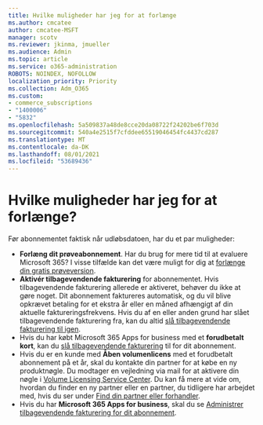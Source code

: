 ```yaml
---
title: Hvilke muligheder har jeg for at forlænge
ms.author: cmcatee
author: cmcatee-MSFT
manager: scotv
ms.reviewer: jkinma, jmueller
ms.audience: Admin
ms.topic: article
ms.service: o365-administration
ROBOTS: NOINDEX, NOFOLLOW
localization_priority: Priority
ms.collection: Adm_O365
ms.custom:
- commerce_subscriptions
- "1400006"
- "5832"
ms.openlocfilehash: 5a509837a48de8cce20da08722f24202be6f703d
ms.sourcegitcommit: 540a4e2515f7cfddee65519046454fc4437cd287
ms.translationtype: MT
ms.contentlocale: da-DK
ms.lasthandoff: 08/01/2021
ms.locfileid: "53689436"
---
```

# <a name="what-are-my-options-to-extend"></a>Hvilke muligheder har jeg for at forlænge?

Før abonnementet faktisk når udløbsdatoen, har du et par muligheder:

- **Forlæng dit prøveabonnement**.  Har du brug for mere tid til at evaluere Microsoft 365? I visse tilfælde kan det være muligt for dig at [forlænge din gratis prøveversion](https://docs.microsoft.com/microsoft-365/commerce/extend-your-trial).  
- **Aktivér tilbagevendende fakturering** for abonnementet. Hvis tilbagevendende fakturering allerede er aktiveret, behøver du ikke at gøre noget. Dit abonnement faktureres automatisk, og du vil blive opkrævet betaling for et ekstra år eller en måned afhængigt af din aktuelle faktureringsfrekvens. Hvis du af en eller anden grund har slået tilbagevendende fakturering fra, kan du altid [slå tilbagevendende fakturering til igen](https://docs.microsoft.com/microsoft-365/commerce/subscriptions/renew-your-subscription).
- Hvis du har købt Microsoft 365 Apps for business med et **forudbetalt kort**, kan du [slå tilbagevendende fakturering](https://docs.microsoft.com/microsoft-365/commerce/subscriptions/renew-your-subscription) til for dit abonnement.
- Hvis du er en kunde med **Åben volumenlicens** med et forudbetalt abonnement på et år, skal du kontakte din partner for at købe en ny produktnøgle. Du modtager en vejledning via mail for at aktivere din nøgle i [Volume Licensing Service Center](https://go.microsoft.com/fwlink/p/?LinkID=282016). Du kan få mere at vide om, hvordan du finder en ny partner eller en partner, du tidligere har arbejdet med, hvis du ser under [Find din partner eller forhandler](https://docs.microsoft.com/microsoft-365/admin/manage/find-your-partner-or-reseller).
- Hvis du har **Microsoft 365 Apps for business**, skal du se [Administrer tilbagevendende fakturering for dit abonnement](https://docs.microsoft.com/microsoft-365/commerce/subscriptions/renew-your-subscription).
